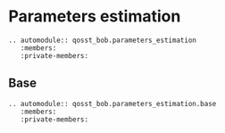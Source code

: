 # Parameters estimation

```{eval-rst}
.. automodule:: qosst_bob.parameters_estimation
   :members:
   :private-members:

```

## Base

```{eval-rst}
.. automodule:: qosst_bob.parameters_estimation.base
   :members:
   :private-members:

```